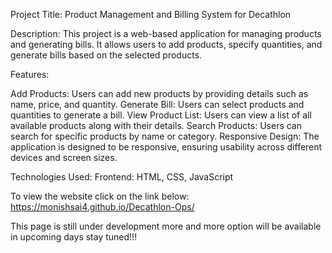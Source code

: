 Project Title: Product Management and Billing System for Decathlon

Description:
This project is a web-based application for managing products and generating bills. It allows users to add products, specify quantities, and generate bills based on the selected products.

Features:

Add Products: Users can add new products by providing details such as name, price, and quantity.
Generate Bill: Users can select products and quantities to generate a bill.
View Product List: Users can view a list of all available products along with their details.
Search Products: Users can search for specific products by name or category.
Responsive Design: The application is designed to be responsive, ensuring usability across different devices and screen sizes.

Technologies Used:
Frontend: HTML, CSS, JavaScript

To view the website click on the link below:
https://monishsai4.github.io/Decathlon-Ops/

This page is still under development more and more option will be available in upcoming days stay tuned!!!
